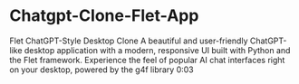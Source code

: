 # Chatgpt-Clone-Flet-App
Flet ChatGPT-Style Desktop Clone A beautiful and user-friendly ChatGPT-like desktop application with a modern, responsive UI built with Python and the Flet framework. Experience the feel of popular AI chat interfaces right on your desktop, powered by the g4f library 0:03
